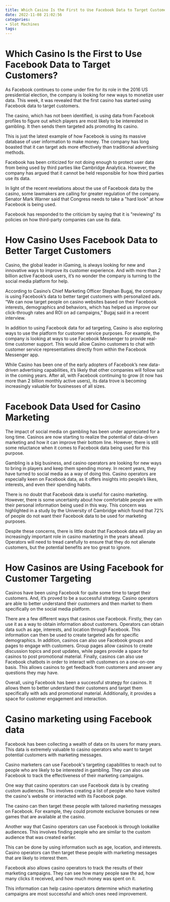 ```yaml
---
title: Which Casino Is the First to Use Facebook Data to Target Customers
date: 2022-11-08 21:02:56
categories:
- Slot Machines
tags:
---
```



#  Which Casino Is the First to Use Facebook Data to Target Customers?

As Facebook continues to come under fire for its role in the 2016 US presidential election, the company is looking for new ways to monetize user data. This week, it was revealed that the first casino has started using Facebook data to target customers.

The casino, which has not been identified, is using data from Facebook profiles to figure out which players are most likely to be interested in gambling. It then sends them targeted ads promoting its casino.

This is just the latest example of how Facebook is using its massive database of user information to make money. The company has long boasted that it can target ads more effectively than traditional advertising methods.

Facebook has been criticized for not doing enough to protect user data from being used by third parties like Cambridge Analytica. However, the company has argued that it cannot be held responsible for how third parties use its data.

In light of the recent revelations about the use of Facebook data by the casino, some lawmakers are calling for greater regulation of the company. Senator Mark Warner said that Congress needs to take a "hard look" at how Facebook is being used.

Facebook has responded to the criticism by saying that it is "reviewing" its policies on how third-party companies can use its data.

#  How Casino Uses Facebook Data to Better Target Customers

Casino, the global leader in iGaming, is always looking for new and innovative ways to improve its customer experience. And with more than 2 billion active Facebook users, it’s no wonder the company is turning to the social media platform for help.

According to Casino’s Chief Marketing Officer Stephan Bugaj, the company is using Facebook’s data to better target customers with personalized ads. “We can now target people on casino websites based on their Facebook interests, demographics and behaviors, which has helped us improve our click-through rates and ROI on ad campaigns,” Bugaj said in a recent interview.

In addition to using Facebook data for ad targeting, Casino is also exploring ways to use the platform for customer service purposes. For example, the company is looking at ways to use Facebook Messenger to provide real-time customer support. This would allow Casino customers to chat with customer service representatives directly from within the Facebook Messenger app.

While Casino has been one of the early adopters of Facebook’s new data-driven advertising capabilities, it’s likely that other companies will follow suit in the coming years. After all, with Facebook continuing to grow (it now has more than 2 billion monthly active users), its data trove is becoming increasingly valuable for businesses of all sizes.

#  Facebook Data Used for Casino Marketing

The impact of social media on gambling has been under appreciated for a long time. Casinos are now starting to realize the potential of data-driven marketing and how it can improve their bottom line. However, there is still some reluctance when it comes to Facebook data being used for this purpose.

Gambling is a big business, and casino operators are looking for new ways to bring in players and keep them spending money. In recent years, they have turned to social media as a way of doing this. Casino operators are especially keen on Facebook data, as it offers insights into people’s likes, interests, and even their spending habits.

There is no doubt that Facebook data is useful for casino marketing. However, there is some uncertainty about how comfortable people are with their personal information being used in this way. This concern was highlighted in a study by the University of Cambridge which found that 72% of people do not want their Facebook data to be used for marketing purposes.

Despite these concerns, there is little doubt that Facebook data will play an increasingly important role in casino marketing in the years ahead. Operators will need to tread carefully to ensure that they do not alienate customers, but the potential benefits are too great to ignore.

#  How Casinos are Using Facebook for Customer Targeting

Casinos have been using Facebook for quite some time to target their customers. And, it’s proved to be a successful strategy. Casino operators are able to better understand their customers and then market to them specifically on the social media platform.

There are a few different ways that casinos use Facebook. Firstly, they can use it as a way to obtain information about customers. Operators can obtain data such as age, interests, and location through Facebook. This information can then be used to create targeted ads for specific demographics. In addition, casinos can also use Facebook groups and pages to engage with customers. Group pages allow casinos to create discussion topics and post updates, while pages provide a space for casinos to post promotional material. Finally, casinos can also use Facebook chatbots in order to interact with customers on a one-on-one basis. This allows casinos to get feedback from customers and answer any questions they may have.

Overall, using Facebook has been a successful strategy for casinos. It allows them to better understand their customers and target them specifically with ads and promotional material. Additionally, it provides a space for customer engagement and interaction.

#  Casino marketing using Facebook data

Facebook has been collecting a wealth of data on its users for many years. This data is extremely valuable to casino operators who want to target potential customers with marketing messages.

Casino marketers can use Facebook's targeting capabilities to reach out to people who are likely to be interested in gambling. They can also use Facebook to track the effectiveness of their marketing campaigns.

One way that casino operators can use Facebook data is by creating custom audiences. This involves creating a list of people who have visited the casino's website or interacted with its Facebook page.

The casino can then target these people with tailored marketing messages on Facebook. For example, they could promote exclusive bonuses or new games that are available at the casino.

Another way that Casino operators can use Facebook is through lookalike audiences. This involves finding people who are similar to the custom audience that was created earlier.

This can be done by using information such as age, location, and interests. Casino operators can then target these people with marketing messages that are likely to interest them.

Facebook also allows casino operators to track the results of their marketing campaigns. They can see how many people saw the ad, how many clicks it received, and how much money was spent on it.

This information can help casino operators determine which marketing campaigns are most successful and which ones need improvement.
